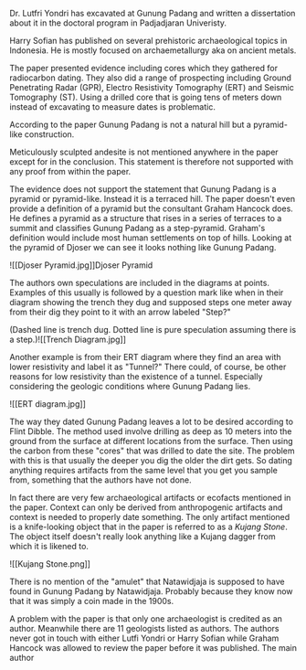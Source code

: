 Dr. Lutfri Yondri has excavated at Gunung Padang and written a dissertation about it in the doctoral program in Padjadjaran Univeristy.

Harry Sofian has published on several prehistoric archaeological topics in Indonesia. He is mostly focused on archaemetallurgy aka on ancient metals.

The paper presented evidence including cores which they gathered for radiocarbon dating. They also did a range of prospecting including Ground Penetrating Radar (GPR), Electro Resistivity Tomography (ERT) and Seismic Tomography (ST). Using a drilled core that is going tens of meters down instead of excavating to measure dates is problematic.

According to the paper Gunung Padang is not a natural hill but a pyramid-like construction.

Meticulously sculpted andesite is not mentioned anywhere in the paper except for in the conclusion. This statement is therefore not supported with any proof from within the paper.

The evidence does not support the statement that Gunung Padang is a pyramid or pyramid-like. Instead it is a terraced hill. The paper doesn't even provide a definition of a pyramid but the consultant Graham Hancock does. He defines a pyramid as a structure that rises in a series of terraces to a summit and classifies Gunung Padang as a step-pyramid. Graham's definition would include most human settlements on top of hills. Looking at the pyramid of Djoser we can see it looks nothing like Gunung Padang.

![[Djoser Pyramid.jpg]]Djoser Pyramid


The authors own speculations are included in the diagrams at points. Examples of this usually is followed by a question mark like when in their diagram showing the trench they dug and supposed steps one meter away from their dig they point to it with an arrow labeled "Step?"

(Dashed line is trench dug. Dotted line is pure speculation assuming there is a step.)![[Trench Diagram.jpg]]

Another example is from their ERT diagram where they find an area with lower resistivity and label it as "Tunnel?" There could, of course, be other reasons for low resistivity than the existence of a tunnel. Especially considering the geologic conditions where Gunung Padang lies.

![[ERT diagram.jpg]]


The way they dated Gunung Padang leaves a lot to be desired according to Flint Dibble. The method used involve drilling as deep as 10 meters into the ground from the surface at different locations from the surface. Then using the carbon from these "cores" that was drilled to date the site. The problem with this is that usually the deeper you dig the older the dirt gets. So dating anything requires artifacts from the same level that you get you sample from, something that the authors have not done.

In fact there are very few archaeological artifacts or ecofacts mentioned in the paper. Context can only be derived from anthropogenic artifacts and context is needed to properly date something. The only artifact mentioned is a knife-looking object that in the paper is referred to as a *Kujang Stone*. The object itself doesn't really look anything like a Kujang dagger from which it is likened to.

![[Kujang Stone.png]]

There is no mention of the "amulet" that Natawidjaja is supposed to have found in Gunung Padang by Natawidjaja. Probably because they know now that it was simply a coin made in the 1900s. 

A problem with the paper is that only one archaeologist is credited as an author. Meanwhile there are 11 geologists listed as authors. The authors never got in touch with either Lutfi Yondri or Harry Sofian while Graham Hancock was allowed to review the paper before it was published. The main author



